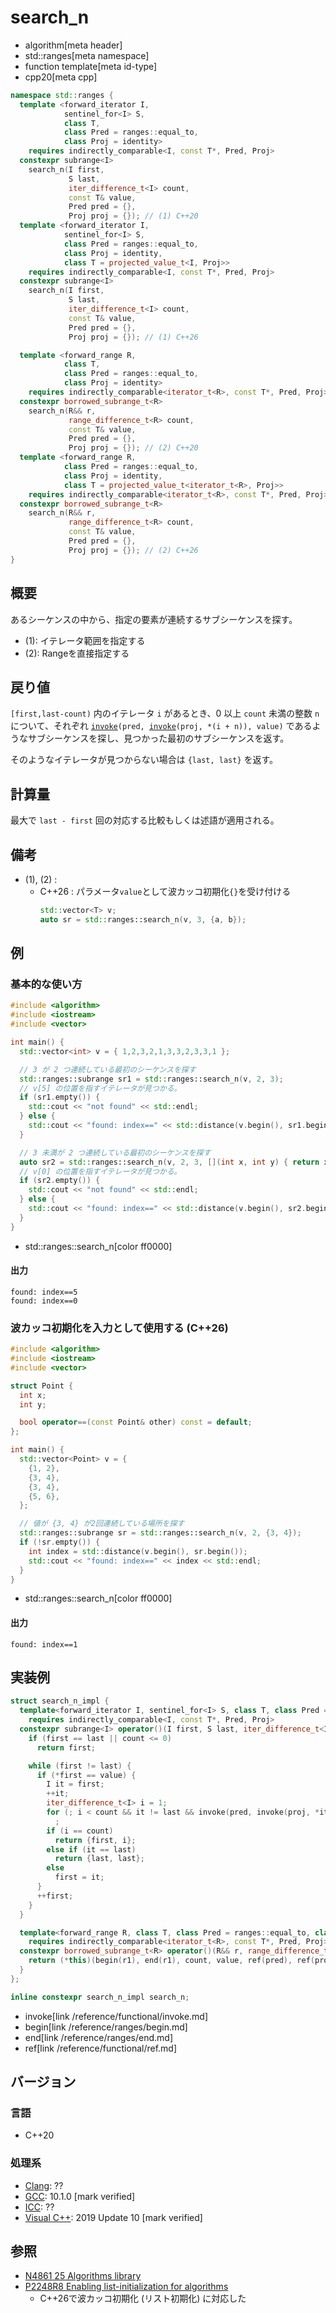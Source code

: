 # search_n
* algorithm[meta header]
* std::ranges[meta namespace]
* function template[meta id-type]
* cpp20[meta cpp]

```cpp
namespace std::ranges {
  template <forward_iterator I,
            sentinel_for<I> S,
            class T,
            class Pred = ranges::equal_to,
            class Proj = identity>
    requires indirectly_comparable<I, const T*, Pred, Proj>
  constexpr subrange<I>
    search_n(I first,
             S last,
             iter_difference_t<I> count,
             const T& value,
             Pred pred = {},
             Proj proj = {}); // (1) C++20
  template <forward_iterator I,
            sentinel_for<I> S,
            class Pred = ranges::equal_to,
            class Proj = identity,
            class T = projected_value_t<I, Proj>>
    requires indirectly_comparable<I, const T*, Pred, Proj>
  constexpr subrange<I>
    search_n(I first,
             S last,
             iter_difference_t<I> count,
             const T& value,
             Pred pred = {},
             Proj proj = {}); // (1) C++26

  template <forward_range R,
            class T,
            class Pred = ranges::equal_to,
            class Proj = identity>
    requires indirectly_comparable<iterator_t<R>, const T*, Pred, Proj>
  constexpr borrowed_subrange_t<R>
    search_n(R&& r,
             range_difference_t<R> count,
             const T& value,
             Pred pred = {},
             Proj proj = {}); // (2) C++20
  template <forward_range R,
            class Pred = ranges::equal_to,
            class Proj = identity,
            class T = projected_value_t<iterator_t<R>, Proj>>
    requires indirectly_comparable<iterator_t<R>, const T*, Pred, Proj>
  constexpr borrowed_subrange_t<R>
    search_n(R&& r,
             range_difference_t<R> count,
             const T& value,
             Pred pred = {},
             Proj proj = {}); // (2) C++26
}
```


## 概要
あるシーケンスの中から、指定の要素が連続するサブシーケンスを探す。

- (1): イテレータ範囲を指定する
- (2): Rangeを直接指定する

## 戻り値
`[first,last-count)` 内のイテレータ `i` があるとき、0 以上 `count` 未満の整数 `n` について、それぞれ [`invoke`](/reference/functional/invoke.md)`(pred, `[`invoke`](/reference/functional/invoke.md)`(proj, *(i + n)), value)` であるようなサブシーケンスを探し、見つかった最初のサブシーケンスを返す。

そのようなイテレータが見つからない場合は `{last, last}` を返す。


## 計算量
最大で `last - first` 回の対応する比較もしくは述語が適用される。


## 備考
- (1), (2) :
    - C++26 : パラメータ`value`として波カッコ初期化`{}`を受け付ける
        ```cpp
        std::vector<T> v;
        auto sr = std::ranges::search_n(v, 3, {a, b});
        ```


## 例
### 基本的な使い方
```cpp example
#include <algorithm>
#include <iostream>
#include <vector>

int main() {
  std::vector<int> v = { 1,2,3,2,1,3,3,2,3,3,1 };

  // 3 が 2 つ連続している最初のシーケンスを探す
  std::ranges::subrange sr1 = std::ranges::search_n(v, 2, 3);
  // v[5] の位置を指すイテレータが見つかる。
  if (sr1.empty()) {
    std::cout << "not found" << std::endl;
  } else {
    std::cout << "found: index==" << std::distance(v.begin(), sr1.begin()) << std::endl;
  }

  // 3 未満が 2 つ連続している最初のシーケンスを探す
  auto sr2 = std::ranges::search_n(v, 2, 3, [](int x, int y) { return x < y; });
  // v[0] の位置を指すイテレータが見つかる。
  if (sr2.empty()) {
    std::cout << "not found" << std::endl;
  } else {
    std::cout << "found: index==" << std::distance(v.begin(), sr2.begin()) << std::endl;
  }
}
```
* std::ranges::search_n[color ff0000]

#### 出力
```
found: index==5
found: index==0
```

### 波カッコ初期化を入力として使用する (C++26)
```cpp example
#include <algorithm>
#include <iostream>
#include <vector>

struct Point {
  int x;
  int y;

  bool operator==(const Point& other) const = default;
};

int main() {
  std::vector<Point> v = {
	{1, 2},
	{3, 4},
    {3, 4},
	{5, 6},
  };

  // 値が {3, 4} が2回連続している場所を探す
  std::ranges::subrange sr = std::ranges::search_n(v, 2, {3, 4});
  if (!sr.empty()) {
    int index = std::distance(v.begin(), sr.begin());
    std::cout << "found: index==" << index << std::endl;
  }
}
```
* std::ranges::search_n[color ff0000]

#### 出力
```
found: index==1
```


## 実装例
```cpp
struct search_n_impl {
  template<forward_iterator I, sentinel_for<I> S, class T, class Pred = ranges::equal_to, class Proj = identity>
    requires indirectly_comparable<I, const T*, Pred, Proj>
  constexpr subrange<I> operator()(I first, S last, iter_difference_t<I> count, const T& value, Pred pred = {}, Proj proj = {}) const {
    if (first == last || count <= 0)
      return first;

    while (first != last) {
      if (*first == value) {
        I it = first;
        ++it;
        iter_difference_t<I> i = 1;
        for (; i < count && it != last && invoke(pred, invoke(proj, *it), value); ++i, ++it)
          ;
        if (i == count)
          return {first, i};
        else if (it == last)
          return {last, last};
        else
          first = it;
      }
      ++first;
    }
  }

  template<forward_range R, class T, class Pred = ranges::equal_to, class Proj = identity>
    requires indirectly_comparable<iterator_t<R>, const T*, Pred, Proj>
  constexpr borrowed_subrange_t<R> operator()(R&& r, range_difference_t<R> count, const T& value, Pred pred = {}, Proj proj = {}) const {
    return (*this)(begin(r1), end(r1), count, value, ref(pred), ref(proj));
  }
};

inline constexpr search_n_impl search_n;
```
* invoke[link /reference/functional/invoke.md]
* begin[link /reference/ranges/begin.md]
* end[link /reference/ranges/end.md]
* ref[link /reference/functional/ref.md]


## バージョン
### 言語
- C++20

### 処理系
- [Clang](/implementation.md#clang): ??
- [GCC](/implementation.md#gcc): 10.1.0 [mark verified]
- [ICC](/implementation.md#icc): ??
- [Visual C++](/implementation.md#visual_cpp): 2019 Update 10 [mark verified]

## 参照
- [N4861 25 Algorithms library](https://timsong-cpp.github.io/cppwp/n4861/algorithms)
- [P2248R8 Enabling list-initialization for algorithms](https://open-std.org/jtc1/sc22/wg21/docs/papers/2024/p2248r8.html)
    - C++26で波カッコ初期化 (リスト初期化) に対応した
